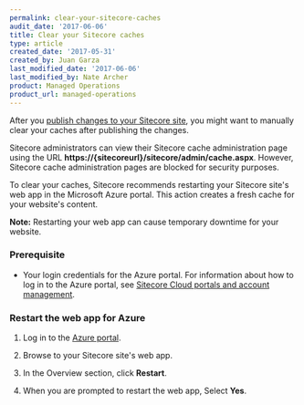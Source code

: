 ```yaml
---
permalink: clear-your-sitecore-caches
audit_date: '2017-06-06'
title: Clear your Sitecore caches
type: article
created_date: '2017-05-31'
created_by: Juan Garza
last_modified_date: '2017-06-06'
last_modified_by: Nate Archer
product: Managed Operations
product_url: managed-operations
---
```


After you [publish changes to your Sitecore site](/support/how-to/publish-content-to-sitecore/), you might want to manually clear your caches after publishing the changes. 

Sitecore administrators can view their Sitecore cache administration page using the URL **https://{sitecoreurl}/sitecore/admin/cache.aspx**. However, Sitecore cache administration pages are blocked for security purposes. 

To clear your caches, Sitecore recommends restarting your Sitecore site's web app in the Microsoft Azure portal. This action creates a fresh cache for your website's content.

**Note:** Restarting your web app can cause temporary downtime for your website.

### Prerequisite

- Your login credentials for the Azure portal. For information about how to log in to the Azure portal, see [Sitecore Cloud portals and account management](/support/how-to/sitecore-cloud-portals-and-account-management/).

### Restart the web app for Azure

1. Log in to the [Azure portal](https://portal.azure.com/).

2. Browse to your Sitecore site's web app.

3. In the Overview section, click **Restart**. 

4. When you are prompted to restart the web app, Select **Yes**.



